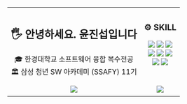 <table align="center" style="border-collapse: collapse; border: none;">
  <tr align="center" style="border: 1 solid none;">
    <td valign="top" style="border-left:none; !important; padding: 8px;">
      <!-- ID 1 -->
      <h2>🖐️ 안녕하세요. 윤진섭입니다</h2>
<!--       <a href="https://github.com/jinseobyun">
         <img src="https://hits.seeyoufarm.com/api/count/incr/badge.svg?url=https%3A%2F%2Fgithub.com%2Fjinseobyun&count_bg=%2379C83D&title_bg=%23555555&icon=&icon_color=%23E7E7E7&title=hits&edge_flat=false"/>
      </a><br> -->
      🎓 한경대학교 소프트웨어 융합 복수전공<br>
      🏛️ 삼성 청년 SW 아카데미 (SSAFY) 11기
    </td>

  <td valign="top" style="border: none !important; padding: 8px;">
    <!-- ID 2 -->
    <h3>⚙️ SKILL </h3>
    <img src="https://img.shields.io/badge/Java-orange?style=flat-square&logo=java&logoColor=white"/>
    <img src="https://img.shields.io/badge/Spring Boot-6DB33F?style=flat-square&logo=SpringBoot&logoColor=white"/>    
    <img src="https://img.shields.io/badge/Spring JPA-59666C?style=flat-square&logo=hibernate&logoColor=white"/><br>
    <img src="https://img.shields.io/badge/MySQL-4479A1?style=flat-square&logo=MySQL&logoColor=white"/>
    <img src="https://img.shields.io/badge/Elasticsearch-005571?style=flat-square&logo=elasticsearch&logoColor=white"/>
    <img src="https://img.shields.io/badge/Redis-%23DD0031.svg?&style=flat-square&logo=redis&logoColor=white"/><br>
    <img src="https://img.shields.io/badge/Docker-2496ED?style=flat-square&logo=Docker&logoColor=white"/>
    <img src="https://img.shields.io/badge/Jenkins-D24939?style=flat-square&logo=Jenkins&logoColor=white"/>
  </td>
  </tr>

  <tr align="center" style="border: none;">
    <td valign="top" style="border: none !important; padding: 8px;">
      <!-- ID 3 -->
      <img src="https://mazassumnida.wtf/api/v2/generate_badge?boj=wlstjq447"/>
    </td>

  <td valign="top" style="border: none !important; padding: 8px;">
    <!-- ID 4 -->
    <img src="https://github-readme-stats.vercel.app/api/top-langs/?username=jinseobyun&layout=compact&hide=javascript,css,scss,typescript&theme=dracula&langs_count=8"/>
  </td>
  </tr>
</table>
